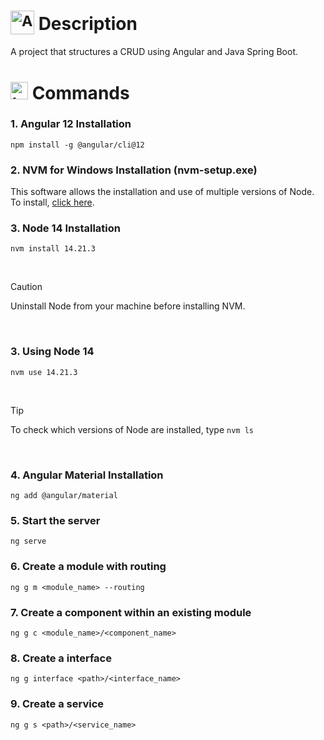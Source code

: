 # <sub><img src="https://github.com/user-attachments/assets/b3ee17e4-1686-41d5-b09e-907449b74a42" alt="Angular icon" width="38"></sub> Description
A project that structures a CRUD using Angular and Java Spring Boot.

# <img src="https://github.com/user-attachments/assets/d8b94be8-9f4c-4b5a-bb38-84b5d91c20e5" alt="terminal icon" width="28"> Commands
### 1. Angular 12 Installation
```
npm install -g @angular/cli@12
```

### 2. NVM for Windows Installation (nvm-setup.exe)
This software allows the installation and use of multiple versions of Node. To install, [click here](https://github.com/coreybutler/nvm-windows/releases).


### 3. Node 14 Installation
```
nvm install 14.21.3
```

<br/>

> [!CAUTION]
> Uninstall Node from your machine before installing NVM.

<br/>

### 3. Using Node 14
```
nvm use 14.21.3
```

<br/>

> [!TIP]
> To check which versions of Node are installed, type ```nvm ls```

<br/>

### 4. Angular Material Installation
```
ng add @angular/material
```

### 5. Start the server
```
ng serve
```

### 6. Create a module with routing
```
ng g m <module_name> --routing
```

### 7. Create a component within an existing module
```
ng g c <module_name>/<component_name>
```

### 8. Create a interface
```
ng g interface <path>/<interface_name>
```

### 9. Create a service
```
ng g s <path>/<service_name>
```
